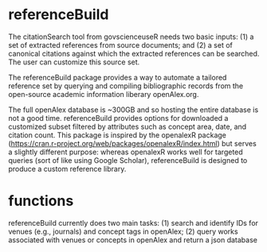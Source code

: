 # referenceBuild

The citationSearch tool from govscienceuseR needs two basic inputs: (1) a set of extracted references from source documents; and (2) a set of canonical citations against which the extracted references can be searched. The user can customize this source set. 

The referenceBuild package provides a way to automate a tailored reference set by querying and compiling bibliographic records from the open-source academic information liberary openAlex.org. 

The full openAlex database is ~300GB and so hosting the entire database is not a good time. referenceBuild provides options for downloaded a customized subset filtered by attributes such as concept area, date, and citation count. This package is inspired by the openalexR package (https://cran.r-project.org/web/packages/openalexR/index.html) but serves a slightly different purpose: whereas openalexR works well for targeted queries (sort of like using Google Scholar), referenceBuild is designed to produce a custom reference library.

# functions

referenceBuild currently does two main tasks: (1) search and identify IDs for venues (e.g., journals) and concept tags in openAlex; (2) query works associated with venues or concepts in openAlex and return a json database 
